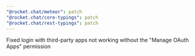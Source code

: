 ```yaml
---
"@rocket.chat/meteor": patch
"@rocket.chat/core-typings": patch
"@rocket.chat/rest-typings": patch
---
```


Fixed login with third-party apps not working without the "Manage OAuth Apps" permission
